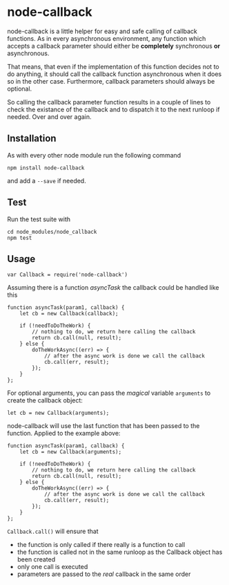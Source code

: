 # node-callback

node-callback is a little helper for easy and safe calling of callback functions. As in every asynchronous environment,
any function which accepts a callback parameter should either be **completely** synchronous **or** asynchronous.

That means, that even if the implementation of this function decides not to do anything, it should call the callback
function asynchronous when it does so in the other case.
Furthermore, callback parameters should always be optional.

So calling the callback parameter function results in a couple of lines to check the existance of the callback and to
 dispatch it to the next runloop if needed. Over and over again.

## Installation

As with every other node module run the following command

    npm install node-callback

and add a `--save` if needed.

## Test

Run the test suite with

    cd node_modules/node_callback
    npm test

## Usage

    var Callback = require('node-callback')

Assuming there is a function _asyncTask_ the callback could be handled like this

    function asyncTask(param1, callback) {
        let cb = new Callback(callback);

        if (!needToDoTheWork) {
            // nothing to do, we return here calling the callback
            return cb.call(null, result);
        } else {
            doTheWorkAsync((err) => {
                // after the async work is done we call the callback
                cb.call(err, result);
            });
        }
    };


For optional arguments, you can pass the _magical_ variable `arguments` to create the callback object:

    let cb = new Callback(arguments);

node-callback will use the last function that has been passed to the function. Applied to the example above:

    function asyncTask(param1, callback) {
        let cb = new Callback(arguments);

        if (!needToDoTheWork) {
            // nothing to do, we return here calling the callback
            return cb.call(null, result);
        } else {
            doTheWorkAsync((err) => {
                // after the async work is done we call the callback
                cb.call(err, result);
            });
        }
    };

`Callback.call()` will ensure that
- the function is only called if there really is a function to call
- the function is called not in the same runloop as the Callback object has been created
- only one call is executed
- parameters are passed to the _real_ callback in the same order